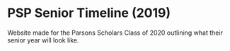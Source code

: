 # PSP Senior Timeline (2019)
Website made for the Parsons Scholars Class of 2020 outlining what their senior year will look like.


